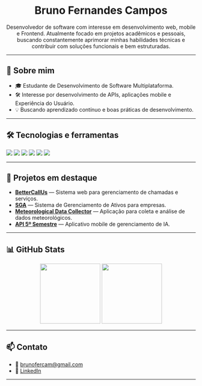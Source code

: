 <h1 align="center">Bruno Fernandes Campos</h1>

<p align="center">
  Desenvolvedor de software com interesse em desenvolvimento web, mobile e Frontend. Atualmente focado em projetos acadêmicos e pessoais, buscando constantemente aprimorar minhas habilidades técnicas e contribuir com soluções funcionais e bem estruturadas.
</p>

---

## 📌 Sobre mim

- 🎓 Estudante de Desenvolvimento de Software Multiplataforma.
- 🛠️ Interesse por desenvolvimento de APIs, aplicações mobile e Experiência do Usuário.
- 💡 Buscando aprendizado contínuo e boas práticas de desenvolvimento.

---

## 🛠️ Tecnologias e ferramentas

<div>
  <img src="https://img.shields.io/badge/JavaScript-000?style=for-the-badge&logo=javascript" />
  <img src="https://img.shields.io/badge/React-000?style=for-the-badge&logo=react" />
  <img src="https://img.shields.io/badge/Node.js-000?style=for-the-badge&logo=node.js" />
  <img src="https://img.shields.io/badge/Flutter-000?style=for-the-badge&logo=flutter" />
  <img src="https://img.shields.io/badge/MySQL-000?style=for-the-badge&logo=mysql" />
  <img src="https://img.shields.io/badge/PostgreSQL-000?style=for-the-badge&logo=postgresql" />
</div>

---

## 🚀 Projetos em destaque

- [**BetterCallUs**](https://github.com/BananaaScript/BetterCallUs) — Sistema web para gerenciamento de chamadas e serviços.
- [**SGA**](https://github.com/BananaaScript/SGA) — Sistema de Gerenciamento de Ativos para empresas.
- [**Meteorological Data Collector**](https://github.com/BananaScripts/Meteorological-Data-Collector) — Aplicação para coleta e análise de dados meteorológicos.
- [**API 5º Semestre**](https://github.com/BananaScripts/API_5-Semester) — Aplicativo mobile de gerenciamento de IA.

---

## 📊 GitHub Stats

<div align="center">
  <img height="160em" src="https://github-readme-stats.vercel.app/api?username=BrunoFerCam&show_icons=true&theme=default" />
  <img height="160em" src="https://github-readme-stats.vercel.app/api/top-langs/?username=BrunoFerCam&layout=compact&theme=default" />
</div>

---

## 📫 Contato

- 📧 [brunofercam@gmail.com](mailto:brunofercam@gmail.com)
- 🔗 [LinkedIn](https://www.linkedin.com/in/seu-linkedin-aqui)

---

